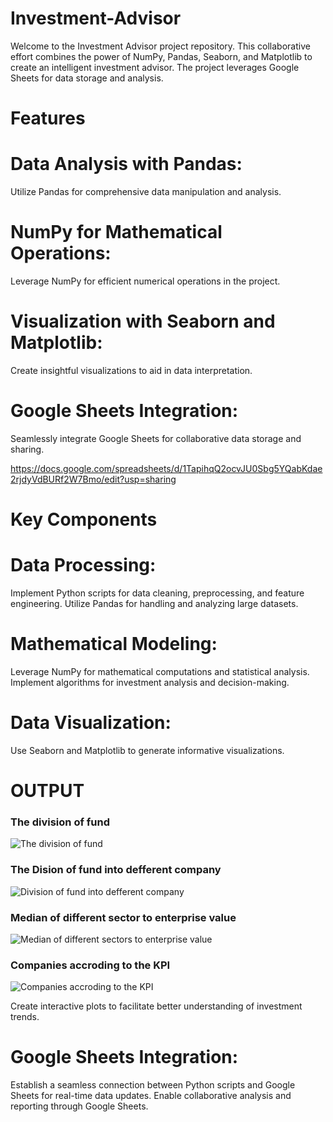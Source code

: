 # Investment-Advisor
Welcome to the Investment Advisor project repository. This collaborative effort combines the power of  NumPy, Pandas, Seaborn, and Matplotlib to create an intelligent investment advisor. The project leverages Google Sheets for data storage and analysis.

# Features
# Data Analysis with Pandas: 
Utilize Pandas for comprehensive data manipulation and analysis.
# NumPy for Mathematical Operations: 
Leverage NumPy for efficient numerical operations in the project.
# Visualization with Seaborn and Matplotlib: 
Create insightful visualizations to aid in data interpretation.
# Google Sheets Integration: 
Seamlessly integrate Google Sheets for collaborative data storage and sharing.

https://docs.google.com/spreadsheets/d/1TapihqQ2ocvJU0Sbg5YQabKdae2rjdyVdBURf2W7Bmo/edit?usp=sharing

# Key Components

# Data Processing:

Implement Python scripts for data cleaning, preprocessing, and feature engineering.
Utilize Pandas for handling and analyzing large datasets.

# Mathematical Modeling:

Leverage NumPy for mathematical computations and statistical analysis.
Implement algorithms for investment analysis and decision-making.

# Data Visualization:

Use Seaborn and Matplotlib to generate informative visualizations.
# OUTPUT

### The division of fund
![The division of fund](https://github.com/sumitroy5/Investment-Advisor/assets/137485553/0514e7a8-11f6-4044-b6df-965ac6235416)

### The Dision of fund into defferent company

![Division of fund into defferent company](https://github.com/sumitroy5/Investment-Advisor/assets/137485553/5fd00230-23fb-443b-9801-b8788a668096)

### Median of different sector to enterprise value

![Median of different sectors to enterprise value](https://github.com/sumitroy5/Investment-Advisor/assets/137485553/b16797a2-66d1-412a-940c-9372ed7a7386)

### Companies accroding to the KPI

![Companies accroding to the KPI](https://github.com/sumitroy5/Investment-Advisor/assets/137485553/9d66d2a5-0c70-4245-8820-e272c2497494)





















Create interactive plots to facilitate better understanding of investment trends.

# Google Sheets Integration:

Establish a seamless connection between Python scripts and Google Sheets for real-time data updates.
Enable collaborative analysis and reporting through Google Sheets.
